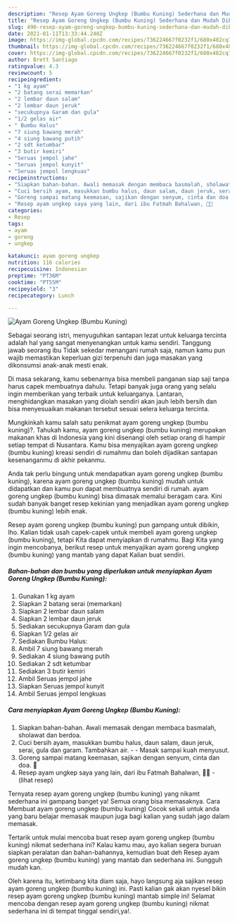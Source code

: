 ```yaml
---
description: "Resep Ayam Goreng Ungkep (Bumbu Kuning) Sederhana dan Mudah Dibuat"
title: "Resep Ayam Goreng Ungkep (Bumbu Kuning) Sederhana dan Mudah Dibuat"
slug: 490-resep-ayam-goreng-ungkep-bumbu-kuning-sederhana-dan-mudah-dibuat
date: 2021-01-11T13:33:44.248Z
image: https://img-global.cpcdn.com/recipes/736224667f0232f1/680x482cq70/ayam-goreng-ungkep-bumbu-kuning-foto-resep-utama.jpg
thumbnail: https://img-global.cpcdn.com/recipes/736224667f0232f1/680x482cq70/ayam-goreng-ungkep-bumbu-kuning-foto-resep-utama.jpg
cover: https://img-global.cpcdn.com/recipes/736224667f0232f1/680x482cq70/ayam-goreng-ungkep-bumbu-kuning-foto-resep-utama.jpg
author: Brett Santiago
ratingvalue: 4.3
reviewcount: 5
recipeingredient:
- "1 kg ayam"
- "2 batang serai memarkan"
- "2 lembar daun salam"
- "2 lembar daun jeruk"
- "secukupnya Garam dan gula"
- "1/2 gelas air"
- " Bumbu Halus"
- "7 siung bawang merah"
- "4 siung bawang putih"
- "2 sdt ketumbar"
- "3 butir kemiri"
- "Seruas jempol jahe"
- "Seruas jempol kunyit"
- "Seruas jempol lengkuas"
recipeinstructions:
- "Siapkan bahan-bahan. Awali memasak dengan membaca basmalah, sholawat dan berdoa."
- "Cuci bersih ayam, masukkan bumbu halus, daun salam, daun jeruk, serai, gula dan garam. Tambahkan air.   Masak sampai kuah menyusut."
- "Goreng sampai matang keemasan, sajikan dengan senyum, cinta dan doa. 🖤"
- "Resep ayam ungkep saya yang lain, dari ibu Fatmah Bahalwan, 🖤🥰           (lihat resep)"
categories:
- Resep
tags:
- ayam
- goreng
- ungkep

katakunci: ayam goreng ungkep 
nutrition: 116 calories
recipecuisine: Indonesian
preptime: "PT36M"
cooktime: "PT55M"
recipeyield: "3"
recipecategory: Lunch

---
```



![Ayam Goreng Ungkep (Bumbu Kuning)](https://img-global.cpcdn.com/recipes/736224667f0232f1/680x482cq70/ayam-goreng-ungkep-bumbu-kuning-foto-resep-utama.jpg)

Sebagai seorang istri, menyuguhkan santapan lezat untuk keluarga tercinta adalah hal yang sangat menyenangkan untuk kamu sendiri. Tanggung jawab seorang ibu Tidak sekedar menangani rumah saja, namun kamu pun wajib memastikan keperluan gizi terpenuhi dan juga masakan yang dikonsumsi anak-anak mesti enak.

Di masa  sekarang, kamu sebenarnya bisa membeli panganan siap saji tanpa harus capek membuatnya dahulu. Tetapi banyak juga orang yang selalu ingin memberikan yang terbaik untuk keluarganya. Lantaran, menghidangkan masakan yang diolah sendiri akan jauh lebih bersih dan bisa menyesuaikan makanan tersebut sesuai selera keluarga tercinta. 



Mungkinkah kamu salah satu penikmat ayam goreng ungkep (bumbu kuning)?. Tahukah kamu, ayam goreng ungkep (bumbu kuning) merupakan makanan khas di Indonesia yang kini disenangi oleh setiap orang di hampir setiap tempat di Nusantara. Kamu bisa menyajikan ayam goreng ungkep (bumbu kuning) kreasi sendiri di rumahmu dan boleh dijadikan santapan kesenanganmu di akhir pekanmu.

Anda tak perlu bingung untuk mendapatkan ayam goreng ungkep (bumbu kuning), karena ayam goreng ungkep (bumbu kuning) mudah untuk didapatkan dan kamu pun dapat membuatnya sendiri di rumah. ayam goreng ungkep (bumbu kuning) bisa dimasak memalui beragam cara. Kini sudah banyak banget resep kekinian yang menjadikan ayam goreng ungkep (bumbu kuning) lebih enak.

Resep ayam goreng ungkep (bumbu kuning) pun gampang untuk dibikin, lho. Kalian tidak usah capek-capek untuk membeli ayam goreng ungkep (bumbu kuning), tetapi Kita dapat menyiapkan di rumahmu. Bagi Kita yang ingin mencobanya, berikut resep untuk menyajikan ayam goreng ungkep (bumbu kuning) yang mantab yang dapat Kalian buat sendiri.

<!--inarticleads1-->

##### Bahan-bahan dan bumbu yang diperlukan untuk menyiapkan Ayam Goreng Ungkep (Bumbu Kuning):

1. Gunakan 1 kg ayam
1. Siapkan 2 batang serai (memarkan)
1. Siapkan 2 lembar daun salam
1. Siapkan 2 lembar daun jeruk
1. Sediakan secukupnya Garam dan gula
1. Siapkan 1/2 gelas air
1. Sediakan  Bumbu Halus:
1. Ambil 7 siung bawang merah
1. Sediakan 4 siung bawang putih
1. Sediakan 2 sdt ketumbar
1. Sediakan 3 butir kemiri
1. Ambil Seruas jempol jahe
1. Siapkan Seruas jempol kunyit
1. Ambil Seruas jempol lengkuas




<!--inarticleads2-->

##### Cara menyiapkan Ayam Goreng Ungkep (Bumbu Kuning):

1. Siapkan bahan-bahan. Awali memasak dengan membaca basmalah, sholawat dan berdoa.
1. Cuci bersih ayam, masukkan bumbu halus, daun salam, daun jeruk, serai, gula dan garam. Tambahkan air.  -  - Masak sampai kuah menyusut.
1. Goreng sampai matang keemasan, sajikan dengan senyum, cinta dan doa. 🖤
1. Resep ayam ungkep saya yang lain, dari ibu Fatmah Bahalwan, 🖤🥰 -           (lihat resep)




Ternyata resep ayam goreng ungkep (bumbu kuning) yang nikamt sederhana ini gampang banget ya! Semua orang bisa memasaknya. Cara Membuat ayam goreng ungkep (bumbu kuning) Cocok sekali untuk anda yang baru belajar memasak maupun juga bagi kalian yang sudah jago dalam memasak.

Tertarik untuk mulai mencoba buat resep ayam goreng ungkep (bumbu kuning) nikmat sederhana ini? Kalau kamu mau, ayo kalian segera buruan siapkan peralatan dan bahan-bahannya, kemudian buat deh Resep ayam goreng ungkep (bumbu kuning) yang mantab dan sederhana ini. Sungguh mudah kan. 

Oleh karena itu, ketimbang kita diam saja, hayo langsung aja sajikan resep ayam goreng ungkep (bumbu kuning) ini. Pasti kalian gak akan nyesel bikin resep ayam goreng ungkep (bumbu kuning) mantab simple ini! Selamat mencoba dengan resep ayam goreng ungkep (bumbu kuning) nikmat sederhana ini di tempat tinggal sendiri,ya!.

